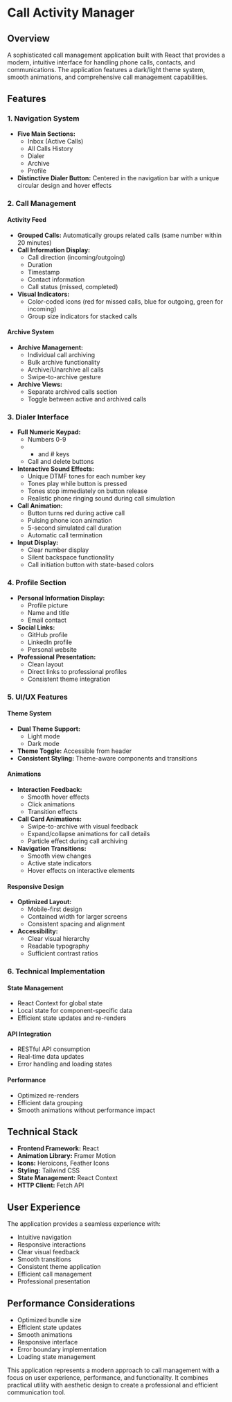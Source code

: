 # Call Activity Manager

## Overview
A sophisticated call management application built with React that provides a modern, intuitive interface for handling phone calls, contacts, and communications. The application features a dark/light theme system, smooth animations, and comprehensive call management capabilities.

## Features

### 1. Navigation System
- **Five Main Sections:**
  - Inbox (Active Calls)
  - All Calls History
  - Dialer
  - Archive
  - Profile
- **Distinctive Dialer Button:** Centered in the navigation bar with a unique circular design and hover effects

### 2. Call Management

#### Activity Feed
- **Grouped Calls:** Automatically groups related calls (same number within 20 minutes)
- **Call Information Display:**
  - Call direction (incoming/outgoing)
  - Duration
  - Timestamp
  - Contact information
  - Call status (missed, completed)
- **Visual Indicators:**
  - Color-coded icons (red for missed calls, blue for outgoing, green for incoming)
  - Group size indicators for stacked calls

#### Archive System
- **Archive Management:**
  - Individual call archiving
  - Bulk archive functionality
  - Archive/Unarchive all calls
  - Swipe-to-archive gesture
- **Archive Views:**
  - Separate archived calls section
  - Toggle between active and archived calls

### 3. Dialer Interface
- **Full Numeric Keypad:**
  - Numbers 0-9
  - * and # keys
  - Call and delete buttons
- **Interactive Sound Effects:**
  - Unique DTMF tones for each number key
  - Tones play while button is pressed
  - Tones stop immediately on button release
  - Realistic phone ringing sound during call simulation
- **Call Animation:**
  - Button turns red during active call
  - Pulsing phone icon animation
  - 5-second simulated call duration
  - Automatic call termination
- **Input Display:**
  - Clear number display
  - Silent backspace functionality
  - Call initiation button with state-based colors

### 4. Profile Section
- **Personal Information Display:**
  - Profile picture
  - Name and title
  - Email contact
- **Social Links:**
  - GitHub profile
  - LinkedIn profile
  - Personal website
- **Professional Presentation:**
  - Clean layout
  - Direct links to professional profiles
  - Consistent theme integration

### 5. UI/UX Features

#### Theme System
- **Dual Theme Support:**
  - Light mode
  - Dark mode
- **Theme Toggle:** Accessible from header
- **Consistent Styling:** Theme-aware components and transitions

#### Animations
- **Interaction Feedback:**
  - Smooth hover effects
  - Click animations
  - Transition effects
- **Call Card Animations:**
  - Swipe-to-archive with visual feedback
  - Expand/collapse animations for call details
  - Particle effect during call archiving
- **Navigation Transitions:**
  - Smooth view changes
  - Active state indicators
  - Hover effects on interactive elements

#### Responsive Design
- **Optimized Layout:**
  - Mobile-first design
  - Contained width for larger screens
  - Consistent spacing and alignment
- **Accessibility:**
  - Clear visual hierarchy
  - Readable typography
  - Sufficient contrast ratios

### 6. Technical Implementation

#### State Management
- React Context for global state
- Local state for component-specific data
- Efficient state updates and re-renders

#### API Integration
- RESTful API consumption
- Real-time data updates
- Error handling and loading states

#### Performance
- Optimized re-renders
- Efficient data grouping
- Smooth animations without performance impact

## Technical Stack
- **Frontend Framework:** React
- **Animation Library:** Framer Motion
- **Icons:** Heroicons, Feather Icons
- **Styling:** Tailwind CSS
- **State Management:** React Context
- **HTTP Client:** Fetch API

## User Experience
The application provides a seamless experience with:
- Intuitive navigation
- Responsive interactions
- Clear visual feedback
- Smooth transitions
- Consistent theme application
- Efficient call management
- Professional presentation

## Performance Considerations
- Optimized bundle size
- Efficient state updates
- Smooth animations
- Responsive interface
- Error boundary implementation
- Loading state management

This application represents a modern approach to call management with a focus on user experience, performance, and functionality. It combines practical utility with aesthetic design to create a professional and efficient communication tool.
